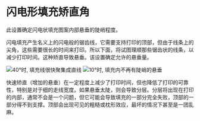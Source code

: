 闪电形填充矫直角
====
此设置确定闪电状填充图案内部悬垂的陡峭程度。

闪电填充产生名义上的闪电般的锯齿线，它需要支持打印的顶部，但由于线条上的尖角，这些需要很长的时间来打印。所以下面，将试图理顺那些锯齿状的线条，以减少打印时间。这种矫直导致悬垂。该设置确定允许的悬垂量。

<!--screenshot {
"image_path": "lightning_infill_straightening_angle_40.png",
"models": [
{
"script": "cylinder.scad",
"transformation": ["scaleZ(0.5)"]
}
],
"camera_position": [36, 44, 19],
"settings": {
"infill_pattern": "lightning",
"wall_line_count": 0,
"top_layers": 0,
"lightning_infill_support_angle": 40,
"lightning_infill_prune_angle": 10,
"lightning_infill_straightening_angle": 40
},
"colours": 32
}-->
<!--screenshot {
"image_path": "lightning_infill_straightening_angle_10.png",
"models": [
{
"script": "cylinder.scad",
"transformation": ["scaleZ(0.5)"]
}
],
"camera_position": [36, 44, 19],
"settings": {
"infill_pattern": "lightning",
"wall_line_count": 0,
"top_layers": 0,
"lightning_infill_support_angle": 40,
"lightning_infill_prune_angle": 10,
“lightning_inflill_straightening_angle”：10
},
"colours": 32
}-->
![40°时, 填充线很快聚集成直线](../images/lightning_infill_straightening_angle_40.png)
![10°时, 填充内不再有陡峭的悬垂](../images/lightning_infill_straightening_angle_10.png)

快速矫直（增加的悬垂）在一定程度上减少了打印时间，但也降低了打印的可靠性，特别是对于细的走线宽度。如果悬垂太陡，则会导致分层。分层将出现在打印的内部，通常不会是一个问题，但它可能会导致填充的一部分完全失败，顶部的一部分得不到支撑。顶部会出现可见的粗糙或枕形效应，最坏的情况下甚至是一团乱麻。
